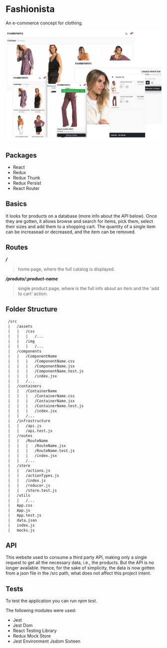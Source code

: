 # Fashionista

An e-commerce concept for clothing.

![Images of how the pages look like on desktop and mobile](/public/showoff.jpg)


## Packages

* React
* Redux
* Redux Thunk 
* Redux Persist
* React Router


## Basics

It looks for products on a database (more info about the API below). Once they are gotten, it allows browse and search for items, pick them, select their sizes and add them to a shopping cart. The quantity of a single item can be increasead or decreased, and the item can be removed.


## Routes

 __*/*__ 
> home page, where the full catalog is displayed.

 __*/produto/:product-name*__
> single product page, where is the full info about an item and the 'add to cart' action.



## Folder Structure

```
 /src
 |   /assets
 |   |   /css
 |   |   |   /...
 |   |   /img
 |   |   |   /...
 |   /components
 |   |   /ComponentName
 |   |   |   /ComponentName.css
 |   |   |   /ComponentName.jsx
 |   |   |   /ComponentName.test.js
 |   |   |   /index.jsx
 |   |   /...
 |   /containers
 |   |   /ContainerName
 |   |   |   /ContainerName.css
 |   |   |   /ContainerName.jsx
 |   |   |   /ContainerName.test.js
 |   |   |   /index.jsx
 |   |   /...
 |   /infrastructure
 |   |   /api.js
 |   |   /api.test.js
 |   /routes
 |   |   /RouteName
 |   |   |   /RouteName.jsx
 |   |   |   /RouteName.test.js
 |   |   |   /index.jsx
 |   |   /...
 |   /store
 |   |   /actions.js
 |   |   /actionTypes.js
 |   |   /index.js
 |   |   /reducer.js
 |   |   /store.test.js
 |   /utils
 |   |   /...
 |   App.css
 |   App.js
 |   App.test.js
 |   data.json
 |   index.js
 |   mocks.js

```

## API

This website used to consume a third party API, making only a single request to get all the necessary data, i.e., the products. But the API is no longer available. Hence, for the sake of simplicity, the data is now gotten from a json file in the /src path, what does not affect this project intent.


## Tests

To test the application you can run *npm test*.

The following modules were used:

* Jest
* Jest Dom
* React Testing Library
* Redux Mock Store
* Jest Environment Jsdom Sixteen